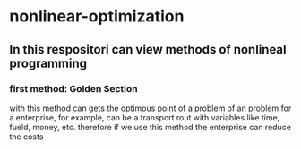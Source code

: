 # nonlinear-optimization
## In this respositori can view methods of nonlineal programming
### first method: Golden Section
with this method can gets the optimous point of a problem of an problem for a enterprise, for example, can be a transport rout with variables like time, fueld, money, etc. therefore if we use this method the enterprise can reduce the costs

